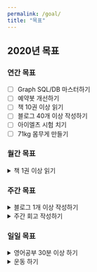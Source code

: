 ```yaml
---
permalink: /goal/
title: "목표"
---
```


## 2020년 목표

### 연간 목표

- [ ] Graph SQL/DB 마스터하기
- [ ] 예약봇 개선하기
- [ ] 책 10권 이상 읽기
- [ ] 블로그 40개 이상 작성하기
- [ ] 아이엘츠 시험 치기
- [ ] 71kg 몸무게 만들기

### 월간 목표

<details><summary>책 1권 이상 읽기</summary>
<pre>
<progress value="1" max="12"></progress> 1/12 (<b>8%</b>)
</pre>
</details>

### 주간 목표

<details><summary>블로그 1개 이상 작성하기</summary>
<pre>
 1월 <progress value="3" max="4"></progress> 3/4 (<b>75%</b>)
 2월 <progress value="0" max="4"></progress> 0/4 (<b>0%</b>)
 3월 <progress value="0" max="5"></progress> 0/5 (<b>0%</b>)
 4월 <progress value="0" max="4"></progress> 0/4 (<b>0%</b>)
 5월 <progress value="0" max="5"></progress> 0/5 (<b>0%</b>)
 6월 <progress value="0" max="4"></progress> 0/4 (<b>0%</b>)
 7월 <progress value="0" max="4"></progress> 0/4 (<b>0%</b>)
 8월 <progress value="0" max="5"></progress> 0/5 (<b>0%</b>)
 9월 <progress value="0" max="4"></progress> 0/4 (<b>0%</b>)
10월 <progress value="0" max="4"></progress> 0/4 (<b>0%</b>)
11월 <progress value="0" max="5"></progress> 0/5 (<b>0%</b>)
12월 <progress value="0" max="4"></progress> 0/4 (<b>0%</b>)
</pre>
</details>

<details><summary>주간 회고 작성하기</summary>
<pre>
 1월 <progress value="4" max="4"></progress> 4/4 (<b>100%</b>)
 2월 <progress value="0" max="4"></progress> 0/4 (<b>0%</b>)
 3월 <progress value="0" max="5"></progress> 0/5 (<b>0%</b>)
 4월 <progress value="0" max="4"></progress> 0/4 (<b>0%</b>)
 5월 <progress value="0" max="5"></progress> 0/5 (<b>0%</b>)
 6월 <progress value="0" max="4"></progress> 0/4 (<b>0%</b>)
 7월 <progress value="0" max="4"></progress> 0/4 (<b>0%</b>)
 8월 <progress value="0" max="5"></progress> 0/5 (<b>0%</b>)
 9월 <progress value="0" max="4"></progress> 0/4 (<b>0%</b>)
10월 <progress value="0" max="4"></progress> 0/4 (<b>0%</b>)
11월 <progress value="0" max="5"></progress> 0/5 (<b>0%</b>)
12월 <progress value="0" max="4"></progress> 0/4 (<b>0%</b>)
</pre>
</details>

### 일일 목표

<details><summary>영어공부 30분 이상 하기</summary>
<pre>
 1월 <progress value="22" max="31"></progress> 22/31 (<b>71%</b>)
 2월 <progress value="0" max="29"></progress> 0/29 (<b>0%</b>)
 3월 <progress value="0" max="31"></progress> 0/31 (<b>0%</b>)
 4월 <progress value="0" max="30"></progress> 0/30 (<b>0%</b>)
 5월 <progress value="0" max="31"></progress> 0/31 (<b>0%</b>)
 6월 <progress value="0" max="30"></progress> 0/30 (<b>0%</b>)
 7월 <progress value="0" max="31"></progress> 0/31 (<b>0%</b>)
 8월 <progress value="0" max="31"></progress> 0/31 (<b>0%</b>)
 9월 <progress value="0" max="30"></progress> 0/30 (<b>0%</b>)
10월 <progress value="0" max="31"></progress> 0/31 (<b>0%</b>)
11월 <progress value="0" max="30"></progress> 0/30 (<b>0%</b>)
12월 <progress value="0" max="31"></progress> 0/31 (<b>0%</b>)
</pre>
</details>

<details><summary>운동 하기</summary>
<pre>
 1월 <progress value="13" max="31"></progress> 13/31 (<b>42%</b>)
 2월 <progress value="0" max="29"></progress> 0/29 (<b>0%</b>)
 3월 <progress value="0" max="31"></progress> 0/31 (<b>0%</b>)
 4월 <progress value="0" max="30"></progress> 0/30 (<b>0%</b>)
 5월 <progress value="0" max="31"></progress> 0/31 (<b>0%</b>)
 6월 <progress value="0" max="30"></progress> 0/30 (<b>0%</b>)
 7월 <progress value="0" max="31"></progress> 0/31 (<b>0%</b>)
 8월 <progress value="0" max="31"></progress> 0/31 (<b>0%</b>)
 9월 <progress value="0" max="30"></progress> 0/30 (<b>0%</b>)
10월 <progress value="0" max="31"></progress> 0/31 (<b>0%</b>)
11월 <progress value="0" max="30"></progress> 0/30 (<b>0%</b>)
12월 <progress value="0" max="31"></progress> 0/31 (<b>0%</b>)
</pre>
</details>
